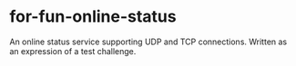 # for-fun-online-status
An online status service supporting UDP and TCP connections.  Written as an expression of a test challenge.
